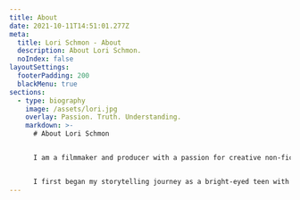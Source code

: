 ```yaml
---
title: About
date: 2021-10-11T14:51:01.277Z
meta:
  title: Lori Schmon - About
  description: About Lori Schmon.
  noIndex: false
layoutSettings:
  footerPadding: 200
  blackMenu: true
sections:
  - type: biography
    image: /assets/lori.jpg
    overlay: Passion. Truth. Understanding.
    markdown: >-
      # About Lori Schmon


      I am a filmmaker and producer with a passion for creative non-fiction storytelling. I have eight years of experience directing and producing videos for Vevo, MTV, and various corporations/universities. 


      I first began my storytelling journey as a bright-eyed teen with a love for video cameras and editing. Soon enough, that passion developed into something much deeper and personal: I wanted to understand people and tell their stories in hopes of revealing truth about the world we live in today. The more we can connect with people from all walks of life — from different societies, cultures and religions — the more we’ll begin to understand each other and have more compassion.
---
```

